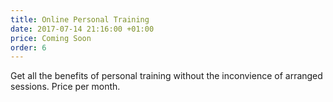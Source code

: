 ```yaml
---
title: Online Personal Training
date: 2017-07-14 21:16:00 +01:00
price: Coming Soon
order: 6
---
```


Get all the benefits of personal training without the inconvience of arranged sessions. Price per month.